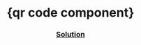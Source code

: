 <!-- Please update value in the {}  --> <h1 align="center">{qr code component}</h1> <div align="center"> <h3> <a href="https://nft-preview-co.netlify.app/"> Solution </a> </h3> </div>
